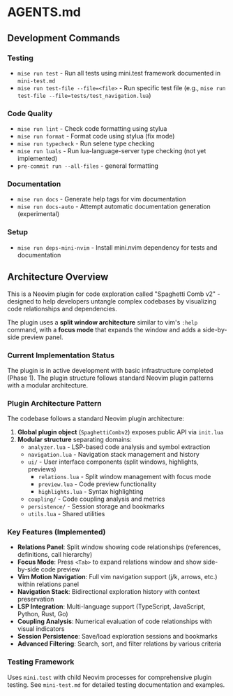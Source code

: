 # AGENTS.md

## Development Commands

### Testing

- `mise run test` - Run all tests using mini.test framework documented in `mini-test.md`
- `mise run test-file --file=<file>` - Run specific test file (e.g., `mise run test-file --file=tests/test_navigation.lua`)

### Code Quality

- `mise run lint` - Check code formatting using stylua
- `mise run format` - Format code using stylua (fix mode)
- `mise run typecheck` - Run selene type checking
- `mise run luals` - Run lua-language-server type checking (not yet implemented)
- `pre-commit run --all-files` - general formatting

### Documentation

- `mise run docs` - Generate help tags for vim documentation
- `mise run docs-auto` - Attempt automatic documentation generation (experimental)

### Setup

- `mise run deps-mini-nvim` - Install mini.nvim dependency for tests and documentation

## Architecture Overview

This is a Neovim plugin for code exploration called "Spaghetti Comb v2" - designed to help developers untangle complex codebases by visualizing code relationships and dependencies.

The plugin uses a **split window architecture** similar to vim's `:help` command, with a **focus mode** that expands the window and adds a side-by-side preview panel.

### Current Implementation Status

The plugin is in active development with basic infrastructure completed (Phase 1). The plugin structure follows standard Neovim plugin patterns with a modular architecture.

### Plugin Architecture Pattern

The codebase follows a standard Neovim plugin architecture:

1. **Global plugin object** (`SpaghettiCombv2`) exposes public API via `init.lua`
1. **Modular structure** separating domains:
    - `analyzer.lua` - LSP-based code analysis and symbol extraction
    - `navigation.lua` - Navigation stack management and history
    - `ui/` - User interface components (split windows, highlights, previews)
        - `relations.lua` - Split window management with focus mode
        - `preview.lua` - Code preview functionality
        - `highlights.lua` - Syntax highlighting
    - `coupling/` - Code coupling analysis and metrics
    - `persistence/` - Session storage and bookmarks
    - `utils.lua` - Shared utilities

### Key Features (Implemented)

- **Relations Panel**: Split window showing code relationships (references, definitions, call hierarchy)
- **Focus Mode**: Press `<Tab>` to expand relations window and show side-by-side code preview
- **Vim Motion Navigation**: Full vim navigation support (j/k, arrows, etc.) within relations panel
- **Navigation Stack**: Bidirectional exploration history with context preservation
- **LSP Integration**: Multi-language support (TypeScript, JavaScript, Python, Rust, Go)
- **Coupling Analysis**: Numerical evaluation of code relationships with visual indicators
- **Session Persistence**: Save/load exploration sessions and bookmarks
- **Advanced Filtering**: Search, sort, and filter relations by various criteria

### Testing Framework

Uses `mini.test` with child Neovim processes for comprehensive plugin testing. See `mini-test.md` for detailed testing documentation and examples.

